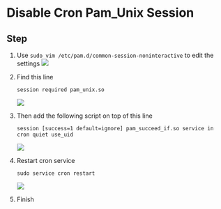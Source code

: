 # Disable Cron Pam_Unix Session

## Step
1. Use ```sudo vim /etc/pam.d/common-session-noninteractive``` to edit the settings
![](https://i.imgur.com/MqjJ31O.jpg)

2. Find this line
    ```
    session required pam_unix.so
    ```
    ![](https://i.imgur.com/1o3Oee8.jpg)

3. Then add the following script on top of this line
    ```
    session [success=1 default=ignore] pam_succeed_if.so service in cron quiet use_uid
    ```
    ![](https://i.imgur.com/AhH9gjS.jpg)

4. Restart cron service
    ```
    sudo service cron restart
    ```
    ![](https://i.imgur.com/oF8nEsS.jpg)
    
5. Finish